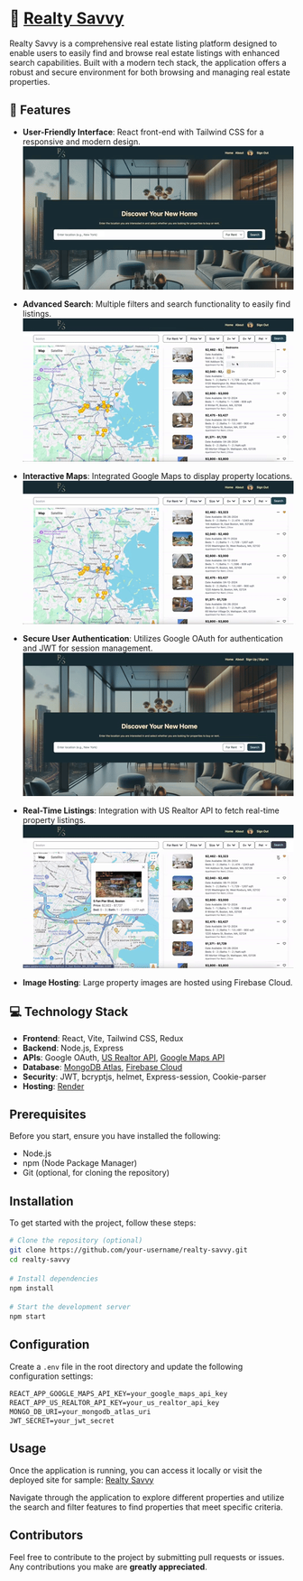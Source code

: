 # 🏡 [Realty Savvy](https://realty-savvy-mern.onrender.com/)

Realty Savvy is a comprehensive real estate listing platform designed to enable users to easily find and browse real estate listings with enhanced search capabilities. Built with a modern tech stack, the application offers a robust and secure environment for both browsing and managing real estate properties.

## 🌟 Features

-   **User-Friendly Interface**: React front-end with Tailwind CSS for a responsive and modern design.
    ![home page](demo/ui.gif)
-   **Advanced Search**: Multiple filters and search functionality to easily find listings.
    ![search page](demo/search.gif)

-   **Interactive Maps**: Integrated Google Maps to display property locations.
    ![map page](demo/map.gif)

-   **Secure User Authentication**: Utilizes Google OAuth for authentication and JWT for session management.
    ![auth login page](demo/login.gif)
-   **Real-Time Listings**: Integration with US Realtor API to fetch real-time property listings.
    ![real-time listing page](demo/real-time-listing.gif)
-   **Image Hosting**: Large property images are hosted using Firebase Cloud.

## 💻 Technology Stack

-   **Frontend**: React, Vite, Tailwind CSS, Redux
-   **Backend**: Node.js, Express
-   **APIs**: Google OAuth, [US Realtor API](https://rapidapi.com/DataCrawler/api/us-realtor), [Google Maps API](https://developers.google.com/maps)
-   **Database**: [MongoDB Atlas](https://www.mongodb.com/products/platform/atlas-database), [Firebase Cloud](https://firebase.google.com/)
-   **Security**: JWT, bcryptjs, helmet, Express-session, Cookie-parser
-   **Hosting**: [Render](https://render.com/)

## Prerequisites

Before you start, ensure you have installed the following:

-   Node.js
-   npm (Node Package Manager)
-   Git (optional, for cloning the repository)

## Installation

To get started with the project, follow these steps:

```bash
# Clone the repository (optional)
git clone https://github.com/your-username/realty-savvy.git
cd realty-savvy

# Install dependencies
npm install

# Start the development server
npm start
```

## Configuration

Create a `.env` file in the root directory and update the following configuration settings:

```plaintext
REACT_APP_GOOGLE_MAPS_API_KEY=your_google_maps_api_key
REACT_APP_US_REALTOR_API_KEY=your_us_realtor_api_key
MONGO_DB_URI=your_mongodb_atlas_uri
JWT_SECRET=your_jwt_secret
```

## Usage

Once the application is running, you can access it locally or visit the deployed site for sample: [Realty Savvy](https://realty-savvy-mern.onrender.com/)

Navigate through the application to explore different properties and utilize the search and filter features to find properties that meet specific criteria.

## Contributors

Feel free to contribute to the project by submitting pull requests or issues. Any contributions you make are **greatly appreciated**.
